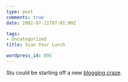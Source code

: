 ```yaml
---
type: post
comments: true
date: 2002-07-21T07:01:00Z

tags:
- Uncategorized
title: Scan Your Lunch

wordpress_id: 895
---
```


Stu could be starting off a new [blogging craze](http://www.t-melt.com/?p=blogger/2002_07_01_archive.html#79190504).
